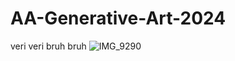 # AA-Generative-Art-2024
veri veri bruh bruh
![IMG_9290](https://github.com/vindr22/AA-Generative-Art-2024/assets/105640722/d7767de8-57a7-4559-bed0-74e6bd01c5b0)
